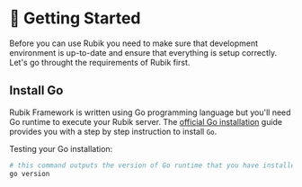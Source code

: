 # 📓 Getting Started

Before you can use Rubik you need to make sure that development environment is up-to-date and ensure that everything is
setup correctly. Let's go throught the requirements of Rubik first.

## Install Go

Rubik Framework is written using Go programming language but you'll need Go runtime to execute your Rubik server. The
[official Go installation](https://golang.org/doc/install) guide provides you with a step by step instruction to install `Go`.

Testing your Go installation:

```bash
# this command outputs the version of Go runtime that you have installed
go version
```
